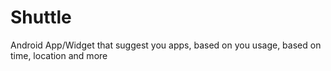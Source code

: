 # Shuttle
 
Android App/Widget that suggest you apps, based on you usage, based on time, location and more
